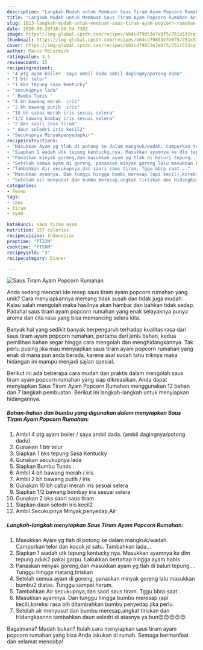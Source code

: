 ```yaml
---
description: "Langkah Mudah untuk Membuat Saus Tiram Ayam Popcorn Rumahan Anti Gagal"
title: "Langkah Mudah untuk Membuat Saus Tiram Ayam Popcorn Rumahan Anti Gagal"
slug: 1013-langkah-mudah-untuk-membuat-saus-tiram-ayam-popcorn-rumahan-anti-gagal
date: 2020-08-29T16:56:54.730Z
image: https://img-global.cpcdn.com/recipes/b64cd79853e7e0f5/751x532cq70/saus-tiram-ayam-popcorn-rumahan-foto-resep-utama.jpg
thumbnail: https://img-global.cpcdn.com/recipes/b64cd79853e7e0f5/751x532cq70/saus-tiram-ayam-popcorn-rumahan-foto-resep-utama.jpg
cover: https://img-global.cpcdn.com/recipes/b64cd79853e7e0f5/751x532cq70/saus-tiram-ayam-popcorn-rumahan-foto-resep-utama.jpg
author: Mario McCormick
ratingvalue: 3.5
reviewcount: 15
recipeingredient:
- "4 ptg ayam boiler  saya ambil dada ambil dagingnyapotong dadu"
- "1 btr telur"
- "1 bks tepung Sasa Kentucky"
- "secukupnya lada"
- " Bumbu Tumis "
- "4 bh bawang merah  iris"
- "2 bh bawang putih  iris"
- "10 bh cabai merah iris sesuai selera"
- "1/2 bawang bombay iris sesuai selera"
- "2 bks saori saus tiram"
- " daun seledri iris kecil2"
- "Secukupnya MinyakpenyedapAir"
recipeinstructions:
- "Masukkan Ayam yg tlah di potong ke dalam mangkuk/wadah. Campurkan telor dan kocok jd satu. Tambahkan lada..."
- "Siapkan 1 wadah utk tepung kentucky,nya. Masukkan ayamnya ke dlm tepung aduk2 pakai garpu. Lakukkan bertahap hingga ayam habis"
- "Panaskan minyak goreng,dan masukkan ayam yg tlah di baluri tepung.... Tunggu hingga matang,tiriskan"
- "Setelah semua ayam di goreng, panaskan minyak goreng lalu masukkan bumbu2 diatas. Tunggu sampai harum."
- "Tambahkan Air secukupnya,dan saori saus tiram. Tggu bbrp saat..."
- "Masukkan ayamnya. Dan tunggu hingga bumbu meresap (api kecil),koreksi rasa blh ditambahkan bumbu penyedap jika perlu."
- "Setelah air menyusut dan bumbu meresap,angkat tiriskan dan Hidangkaannn tambahkan daun seledri di atasnya ya bun😊😊😊😊😊"
categories:
- Resep
tags:
- saus
- tiram
- ayam

katakunci: saus tiram ayam 
nutrition: 157 calories
recipecuisine: Indonesian
preptime: "PT23M"
cooktime: "PT50M"
recipeyield: "3"
recipecategory: Dinner

---
```



![Saus Tiram Ayam Popcorn Rumahan](https://img-global.cpcdn.com/recipes/b64cd79853e7e0f5/751x532cq70/saus-tiram-ayam-popcorn-rumahan-foto-resep-utama.jpg)

Anda sedang mencari ide resep saus tiram ayam popcorn rumahan yang unik? Cara menyiapkannya memang tidak susah dan tidak juga mudah. Kalau salah mengolah maka hasilnya akan hambar dan bahkan tidak sedap. Padahal saus tiram ayam popcorn rumahan yang enak selayaknya punya aroma dan cita rasa yang bisa memancing selera kita.



Banyak hal yang sedikit banyak berpengaruh terhadap kualitas rasa dari saus tiram ayam popcorn rumahan, pertama dari jenis bahan, kedua pemilihan bahan segar hingga cara mengolah dan menghidangkannya. Tak perlu pusing jika mau menyiapkan saus tiram ayam popcorn rumahan yang enak di mana pun anda berada, karena asal sudah tahu triknya maka hidangan ini mampu menjadi sajian spesial.


Berikut ini ada beberapa cara mudah dan praktis dalam mengolah saus tiram ayam popcorn rumahan yang siap dikreasikan. Anda dapat menyiapkan Saus Tiram Ayam Popcorn Rumahan menggunakan 12 bahan dan 7 langkah pembuatan. Berikut ini langkah-langkah untuk menyiapkan hidangannya.

<!--inarticleads1-->

##### Bahan-bahan dan bumbu yang digunakan dalam menyiapkan Saus Tiram Ayam Popcorn Rumahan:

1. Ambil 4 ptg ayam boiler / saya ambil dada. (ambil dagingnya/potong dadu)
1. Gunakan 1 btr telur
1. Siapkan 1 bks tepung Sasa Kentucky
1. Gunakan secukupnya lada
1. Siapkan  Bumbu Tumis :
1. Ambil 4 bh bawang merah / iris
1. Ambil 2 bh bawang putih / iris
1. Gunakan 10 bh cabai merah iris sesuai selera
1. Siapkan 1/2 bawang bombay iris sesuai selera
1. Gunakan 2 bks saori saus tiram
1. Siapkan  daun seledri iris kecil2
1. Ambil Secukupnya Minyak,penyedap,Air




<!--inarticleads2-->

##### Langkah-langkah menyiapkan Saus Tiram Ayam Popcorn Rumahan:

1. Masukkan Ayam yg tlah di potong ke dalam mangkuk/wadah. Campurkan telor dan kocok jd satu. Tambahkan lada...
1. Siapkan 1 wadah utk tepung kentucky,nya. Masukkan ayamnya ke dlm tepung aduk2 pakai garpu. Lakukkan bertahap hingga ayam habis
1. Panaskan minyak goreng,dan masukkan ayam yg tlah di baluri tepung.... Tunggu hingga matang,tiriskan
1. Setelah semua ayam di goreng, panaskan minyak goreng lalu masukkan bumbu2 diatas. Tunggu sampai harum.
1. Tambahkan Air secukupnya,dan saori saus tiram. Tggu bbrp saat...
1. Masukkan ayamnya. Dan tunggu hingga bumbu meresap (api kecil),koreksi rasa blh ditambahkan bumbu penyedap jika perlu.
1. Setelah air menyusut dan bumbu meresap,angkat tiriskan dan Hidangkaannn tambahkan daun seledri di atasnya ya bun😊😊😊😊😊




Bagaimana? Mudah bukan? Itulah cara menyiapkan saus tiram ayam popcorn rumahan yang bisa Anda lakukan di rumah. Semoga bermanfaat dan selamat mencoba!
